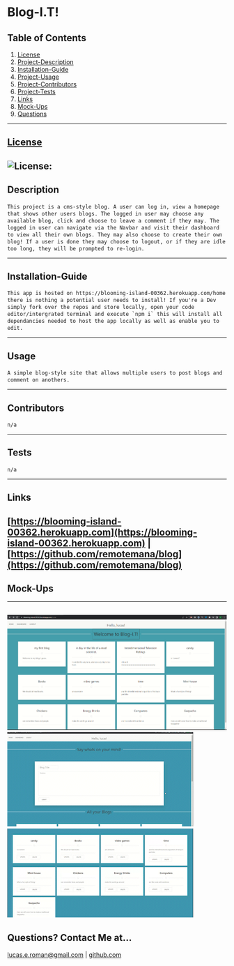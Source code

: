 
# Blog-I.T! 

## Table of Contents
   1. [License](#license)
   2. [Project-Description](#description)
   3. [Installation-Guide](#installation-guide)
   4. [Project-Usage](#usage)
   5. [Project-Contributors](#contributors)
   6. [Project-Tests](#tests)
   7. [Links](#links)
   8. [Mock-Ups](#mock-ups)
   9. [Questions](#questions-contact-me-at)
--- 
## [License](./LICENSE)
![License: ](https://img.shields.io/badge/License-MIT-blue.svg)
---
## Description 
    This project is a cms-style blog. A user can log in, view a homepage that shows other users blogs. The logged in user may choose any available blog, click and choose to leave a comment if they may. The logged in user can navigate via the Navbar and visit their dashboard to view all their own blogs. They may also choose to create their own blog! If a user is done they may choose to logout, or if they are idle too long, they will be prompted to re-login. 
---
## Installation-Guide
    This app is hosted on https://blooming-island-00362.herokuapp.com/home there is nothing a potential user needs to install! If you're a Dev simply fork over the repos and store locally, open your code editor/intergrated terminal and execute `npm i` this will install all dependancies needed to host the app locally as well as enable you to edit. 
---
## Usage 
    A simple blog-style site that allows multiple users to post blogs and comment on anothers.  
---
## Contributors
    n/a
---
## Tests
    n/a
---
## Links
[https://blooming-island-00362.herokuapp.com](https://blooming-island-00362.herokuapp.com) | [https://github.com/remotemana/blog](https://github.com/remotemana/blog)
---
## Mock-Ups
---
![mockups](public/images/Homepage.png)
![mockups](public/images/dashboard.gif)
![mockups](public/images/deleteUserComment.gif)
---
## Questions? Contact Me at...
lucas.e.roman@gmail.com | [github.com](https://github.com/remotemana)
